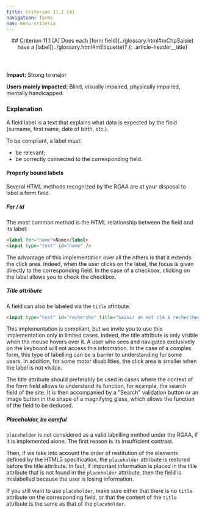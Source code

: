 ```yaml
---
title: Criterion 11.1 [A]
navigation: forms
nav: menu-criteria
---
```


<header>
## Criterion 11.1 [A] <span>Does each [form field](../glossary.html#mChpSaisie) have a [label](../glossary.html#mEtiquette)?</span>
{: .article-header__title}
</header>

**Impact:** Strong to major

**Users mainly impacted:** Blind, visually impaired, physically impaired, mentally handicapped.

### Explanation

A field label is a text that explains what data is expected by the field (surname, first name, date of birth, etc.).

To be compliant, a label must:

* be relevant;
* be correctly connected to the corresponding field.

#### Properly bound labels

Several HTML methods recognized by the RGAA are at your disposal to label a form field.

##### For / id

The most common method is the HTML relationship between the field and its label:

```html
<label for="name">Name</label>
<input type="text" id="name" />
```

The advantage of this implementation over all the others is that it extends the click area. Indeed, when the user clicks on the label, the focus is given directly to the corresponding field. In the case of a checkbox, clicking on the label allows you to check the checkbox.

##### Title attribute

A field can also be labeled via the `title` attribute.

```html
<input type="text" id="recherche" title="Saisir un mot clé à rechercher"/>
```

This implementation is compliant, but we invite you to use this implementation only in limited cases. Indeed, the title attribute is only visible when the mouse hovers over it. A user who sees and navigates exclusively on the keyboard will not access this information. In the case of a complex form, this type of labelling can be a barrier to understanding for some users. In addition, for some motor disabilities, the click area is smaller when the label is not visible.

The title attribute should preferably be used in cases where the context of the form field allows to understand its function, for example, the search field of the site. It is then accompanied by a "Search" validation button or an image button in the shape of a magnifying glass, which allows the function of the field to be deduced.

##### Placeholder, be careful

`placeholder` is not considered as a valid labelling method under the RGAA, if it is implemented alone. The first reason is its insufficient contrast.

Then, if we take into account the order of restitution of the elements defined by the HTML5 specification, the `placeholder` attribute is restored before the title attribute. In fact, if important information is placed in the title attribute that is not found in the `placeholder` attribute, then the field is mislabelled because the user is losing information.

If you still want to use `placeholder`, make sure either that there is no `title` attribute on the corresponding field, or that the content of the `title` attribute is the same as that of the `placeholder`.
